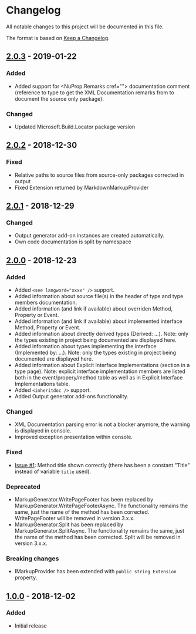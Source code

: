 # Changelog #
All notable changes to this project will be documented in this file.

The format is based on [Keep a Changelog](https://keepachangelog.com/en/1.0.0/).

## [2.0.3] - 2019-01-22 ##
### Added ###
- Added support for <NuProp.Remarks cref=""> documentation comment (reference to type to get the XML Documentation remarks from to document the source only package).
### Changed ###
- Updated Microsoft.Build.Locator package version

## [2.0.2] - 2018-12-30 ##
### Fixed ###
- Relative paths to source files from source-only packages corrected in output
- Fixed Extension returned by MarkdownMarkupProvider

## [2.0.1] - 2018-12-29 ##
### Changed ###
- Output generator add-on instances are created automatically.
- Own code documentation is split by namespace

## [2.0.0] - 2018-12-23 ##
### Added ###
- Added `<see langword="xxxx" />` support.
- Added information about source file(s) in the header of type and type members documentation.
- Added information (and link if available) about overriden Method, Property or Event.
- Added information (and link if available) about implemented interface Method, Property or Event.
- Added information about directly derived types (Derived: ...). Note: only the types existing in project being documented are displayed here.
- Added information about types implementing the interface (Implemented by: ...). Note: only the types existing in project being documented are displayed here.
- Added information about Explicit Interface Implementations (section in a type page). Note: explicit interface implementation members are listed both in the event/propery/method table as well as in Explicit Interface Implementations table.
- Added `<inheritdoc />` support.
- Added Output generator add-ons functionality.

### Changed ###
- XML Documentation parsing error is not a blocker anymore, the warning is displayed in console.
- Improved exception presentation within console.

### Fixed ###
- [Issue #1](https://github.com/adamecr/MarkupDoc/issues/1): Method title shown correctly (there has been a constant "Title" instead of variable `title` used). 

 
### Deprecated ###
- MarkupGenerator.WritePageFooter has been replaced by MarkupGenerator.WritePageFooterAsync. The functionality remains the same, just the name of the method has been corrected. WritePageFooter will be removed in version 3.x.x.
- MarkupGenerator.Split has been replaced by MarkupGenerator.SplitAsync. The functionality remains the same, just the name of the method has been corrected. Split will be removed in version 3.x.x.

### Breaking changes ###
- IMarkupProvider has been extended with `public string Extension` property.

## [1.0.0] - 2018-12-02 ##
### Added ###
- Initial release

[2.0.3]: https://github.com/adamecr/MarkupDoc/compare/v2.0.2...v2.0.3
[2.0.2]: https://github.com/adamecr/MarkupDoc/compare/v2.0.1...v2.0.2
[2.0.1]: https://github.com/adamecr/MarkupDoc/compare/v2.0.0...v2.0.1
[2.0.0]: https://github.com/adamecr/MarkupDoc/compare/v1.0.0...v2.0.0
[1.0.0]: https://github.com/adamecr/MarkupDoc/releases/tag/v1.0.0
